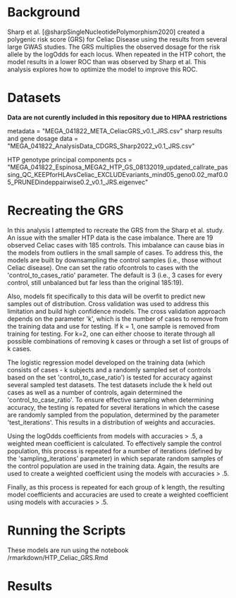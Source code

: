 
# Background
Sharp et al. [@sharpSingleNucleotidePolymorphism2020] created a polygenic risk score (GRS) for Celiac Disease using the results from several large GWAS studies. The GRS multiplies the observed dosage for the risk allele by the logOdds for each locus. When repeated in the HTP cohort, the model results in a lower ROC than was observed by Sharp et al. This analysis explores how to optimize the model to improve this ROC. 


# Datasets

**Data are not curently included in this repository due to HIPAA restrictions** 

metadata = "MEGA_041822_META_CeliacGRS_v0.1_JRS.csv"
sharp results and gene dosage data = "MEGA_041822_AnalysisData_CDGRS_Sharp2022_v0.1_JRS.csv"


HTP genotype principal components pcs = "MEGA_041822_Espinosa_MEGA2_HTP_GS_08132019_updated_callrate_passing_QC_KEEPforHLAvsCeliac_EXCLUDEvariants_mind05_geno0.02_maf0.05_PRUNEDindeppairwise0.2_v0.1_JRS.eigenvec"


# Recreating the GRS


In this analysis I attempted to recreate the GRS from the Sharp et al. study. An issue with the smaller HTP data is the case imbalance. There are 19 observed Celiac cases with 185 controls. This imbalance can cause bias in the models from outliers in the small sample of cases. To address this, the models are built by downsampling the control samples (i.e., those without Celiac disease). One can set the ratio ofcontrols to cases with the 'control_to_cases_ratio' parameter. The default is 3 (i.e., 3 cases for every control, still unbalanced but far less than the original 185:19). 

Also, models fit specifically to this data will be overfit to predict new samples out of distribution. Cross validation was used to address this limitation and build high confidence models. The cross validation approach depends on the parameter 'k', which is the number of cases to remove from the training data and use for testing. If k = 1, one sample is removed from training for testing. For k=2, one can either choose to iterate through all possible combinations of removing k cases or through a set list of groups of k cases. 

The logistic regression model developed on the training data (which consists of cases - k subjects and a randomly sampled set of controls based on the set 'control_to_case_ratio') is tested for accuracy against several sampled test datasets. The test datasets include the k held out cases as well as a number of controls, again determined the 'control_to_case_ratio'. To ensure effective sampling when determining accuracy, the testing is repated for several iterations in which the casese are randomly sampled from the population, determined by the parameter 'test_iterations'. This results in a distribution of weights and accuracies. 

Using the logOdds coefficients from models with accuracies > .5, a weighted mean coefficient is calculated. To effectively sample the control population, this process is repeated for a number of iterations (defined by the 'sampling_iterations' parameter) in which separate random samples of the control population are used in the training data. Again, the results are used to create a weighted coefficient using the models with accuracies > .5. 

Finally, as this process is repeated for each group of k length, the resulting model coefficients and accuracies are used to create a weighted coefficient using models with accuracies > .5. 


# Running the Scripts

These models are run using the notebook /rmarkdown/HTP_Celiac_GRS.Rmd

# Results



